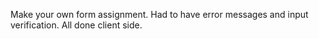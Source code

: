 Make your own form assignment.
Had to have error messages and input verification.
All done client side.
